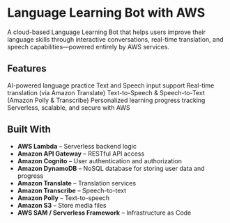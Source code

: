 #  Language Learning Bot with AWS

A cloud-based Language Learning Bot that helps users improve their language skills through interactive conversations, real-time translation, and speech capabilities—powered entirely by AWS services.

## Features

 AI-powered language practice
Text and Speech input support
 Real-time translation (via Amazon Translate)
Text-to-Speech & Speech-to-Text (Amazon Polly & Transcribe)
 Personalized learning progress tracking
 Serverless, scalable, and secure with AWS


##  Built With

- **AWS Lambda** – Serverless backend logic
- **Amazon API Gateway** – RESTful API access
- **Amazon Cognito** – User authentication and authorization
- **Amazon DynamoDB** – NoSQL database for storing user data and progress
- **Amazon Translate** – Translation services
- **Amazon Transcribe** – Speech-to-text
- **Amazon Polly** – Text-to-speech
- **Amazon S3** – Store media files
- **AWS SAM / Serverless Framework** – Infrastructure as Code


